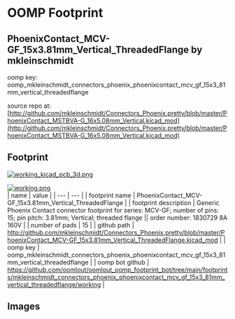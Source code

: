 # OOMP Footprint  
## PhoenixContact_MCV-GF_15x3.81mm_Vertical_ThreadedFlange  by mkleinschmidt  
  
oomp key: oomp_mkleinschmidt_connectors_phoenix_phoenixcontact_mcv_gf_15x3_81mm_vertical_threadedflange  
  
source repo at: [http://github.com/mkleinschmidt/Connectors_Phoenix.pretty/blob/master/PhoenixContact_MSTBVA-G_16x5.08mm_Vertical.kicad_mod](http://github.com/mkleinschmidt/Connectors_Phoenix.pretty/blob/master/PhoenixContact_MSTBVA-G_16x5.08mm_Vertical.kicad_mod)  
## Footprint  
  
[![working_kicad_pcb_3d.png](working_kicad_pcb_3d_600.png)](working_kicad_pcb_3d.png)  
  
[![working.png](working_600.png)](working.png)  
| name | value | 
| --- | --- | 
| footprint name | PhoenixContact_MCV-GF_15x3.81mm_Vertical_ThreadedFlange | 
| footprint description | Generic Phoenix Contact connector footprint for series: MCV-GF; number of pins: 15; pin pitch: 3.81mm; Vertical; threaded flange || order number: 1830729 8A 160V | 
| number of pads | 15 | 
| github path | http://github.com/mkleinschmidt/Connectors_Phoenix.pretty/blob/master/PhoenixContact_MCV-GF_15x3.81mm_Vertical_ThreadedFlange.kicad_mod | 
| oomp key | oomp_mkleinschmidt_connectors_phoenix_phoenixcontact_mcv_gf_15x3_81mm_vertical_threadedflange | 
| oomp bot github | https://github.com/oomlout/oomlout_oomp_footprint_bot/tree/main/footprints/mkleinschmidt_connectors_phoenix_phoenixcontact_mcv_gf_15x3_81mm_vertical_threadedflange/working | 
## Images  
